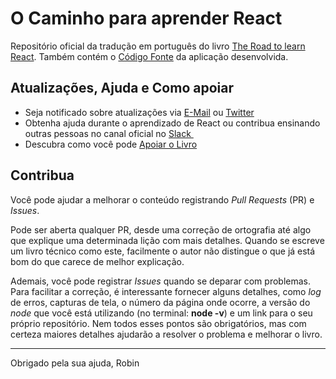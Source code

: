 # O Caminho para aprender React

Repositório oficial da tradução em português do livro [The Road to learn React][1]. Também contém o [Código Fonte][2] da aplicação desenvolvida.

## Atualizações, Ajuda e Como apoiar

* Seja notificado sobre atualizações via [E-Mail][3] ou [Twitter][4]
* Obtenha ajuda durante o aprendizado de React ou contribua ensinando outras pessoas no canal oficial no [Slack ][5]
* Descubra como você pode [Apoiar o Livro][6]

## Contribua

Você pode ajudar a melhorar o conteúdo registrando _Pull Requests_ (PR) e _Issues_.

Pode ser aberta qualquer PR, desde uma correção de ortografia até algo que explique uma determinada lição com mais detalhes. Quando se escreve um livro técnico como este, facilmente o autor não distingue o que já está bom do que carece de melhor explicação.

Ademais, você pode registrar _Issues_ quando se deparar com problemas. Para facilitar a correção, é interessante fornecer alguns detalhes, como _log_ de erros, capturas de tela, o número da página onde ocorre, a versão do _node_ que você está utilizando (no terminal: **node -v**) e um link para o seu próprio repositório. Nem todos esses pontos são obrigatórios, mas com certeza maiores detalhes ajudarão a resolver o problema e melhorar o livro.

---

Obrigado pela sua ajuda,
Robin

[1]:	https://www.robinwieruch.de/the-road-to-learn-react/ "O Caminho para aprender Re"
[2]:	https://github.com/rwieruch/hackernews-client
[3]:	https://www.getrevue.co/profile/rwieruch
[4]:	https://twitter.com/rwieruch
[5]:	https://slack-the-road-to-learn-react.wieruch.com/
[6]:	https://www.robinwieruch.de/about/